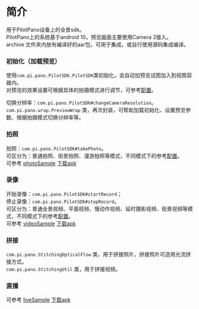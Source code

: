# 简介

用于PilotPano设备上的全景sdk。<br/>
PilotPano上的系统基于android 10，预览画面主要使用Camera 2接入。<br/>
archive 文件夹内放有编译好的aar包，可用于集成，或自行使用源码集成编译。

### 初始化（加载预览）
使用```com.pi.pano.PilotSDK.PilotSDK```类初始化，会自动加预览试图加入到视图容器内。<br/>
对预览的效果设置可根据具体的拍摄模式进行调节，可参考[配置][CMCR]。<br/>

切换分辨率：```com.pi.pano.PilotSDK#changeCameraResolution```。<br/>
```com.pi.pano.wrap.PreviewWrap``` 类，再次封装，可帮助加载初始化、设置预览参数、根据拍摄模式切换分辨率等。

### 拍照
拍照：```com.pi.pano.PilotSDK#takePhoto```。<br/>
可区分为：普通拍照、街景拍照、漫游拍照等模式，不同模式下的参考[配置][CMCR]。<br/>
可参考 [photoSample][] [下载apk][photoSample_apk_dl]

### 录像
开始录像：```com.pi.pano.PilotSDK#startRecord```；<br/>
停止录像：```com.pi.pano.PilotSDK#stopRecord```。<br/>
可区分为：普通全景视频、平面视频、慢动作视频、延时摄影视频、街景视频等模式，不同模式下的参考[配置][CMCR]。<br/>
可参考 [videoSample][] [下载apk][videoSample_apk_dl]

### 拼接
```com.pi.pano.StitchingOpticalFlow``` 类，用于拼接照片，拼接照片可选用光流拼接方式。<br/>
```com.pi.pano.StitchingUtil``` 类，用于拼接视频。

### 直播
可参考 [liveSample][] [下载apk][liveSample_apk_dl]


[zh-CN]: ./README.md "中文"

[CMCR]: ./CaptureModeConfigurationReference.md "拍摄模式与参数配置参考"

[photoSample]: ./samples/photoSample "photoSample"
[photoSample_apk_dl]: ./samples/apk-samples/photoSample-debug.apk "photoSample-debug.apk"
[videoSample]: ./samples/videoSample "videoSample"
[videoSample_apk_dl]: ./samples/apk-samples/videoSample-debug.apk "videoSample-debug.apk"
[liveSample]: ./samples/liveSample "liveSample"
[liveSample_apk_dl]: ./samples/apk-samples/liveSample-debug.apk "liveSample-debug.apk"
